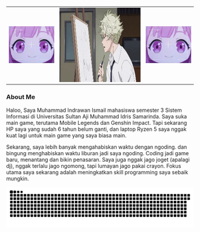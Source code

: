 <table>
  <tr>
    <td><img src="rambutPink.jpg" alt="anime" width="200" max-width="100%"/></td>
    <td><img src="yatoraa.gif" alt="anime" height="200" max-width="100%"/><//></td>
    <td><img src="rambutPink.jpg" alt="anime" width="200" max-width="100%"/><//></td>
  </tr>
</table>

<h3>About Me</h3>
<p>Haloo, Saya Muhammad Indrawan Ismail mahasiswa semester 3 Sistem Informasi di Universitas Sultan Aji Muhammad Idris Samarinda. Saya suka main game, terutama Mobile Legends dan Genshin Impact. Tapi sekarang HP saya yang sudah 6 tahun belum ganti, dan laptop Ryzen 5 saya nggak kuat lagi untuk main game yang saya biasa main.

Sekarang, saya lebih banyak mengahabiskan waktu dengan ngoding. dan bingung menghabiskan waktu liburan jadi saya ngoding. Coding jadi game baru, menantang dan bikin penasaran. Saya juga nggak jago joget (apalagi dj), nggak terlalu jago ngomong, tapi lumayan jago pakai crayon. Fokus utama saya sekarang adalah meningkatkan skill programming saya sebaik mungkin. </p>
<picture>
  <source media="(prefers-color-scheme: dark)" srcset="https://raw.githubusercontent.com/Indrawan-maker/Indrawan-maker/refs/heads/output/github-snake-dark.svg" />
  <source media="(prefers-color-scheme: light)" srcset="https://raw.githubusercontent.com/Indrawan-maker/Indrawan-maker/refs/heads/output/github-snake.svg" />
  <img alt="github-snake" src="https://raw.githubusercontent.com/Indrawan-maker/Indrawan-maker/output/github-snake.svg" />
</picture>
